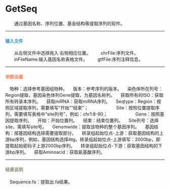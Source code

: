 # GetSeq
　　通过基因名称、序列位置、基金结构等提取序列的软件。
***
#### **<i class="fa fa-dot-circle-o" aria-hidden="true" style="color:#3090C7"></i><span style="color:#3090C7"> 输入文件**
　　从左侧文件中选择拖入 右侧相应位置。
　　chrFile:序列文件。
　　inFileName:输入基因名称表格文件。
　　gtfFile:序列注释信息。

***
#### **<i class="fa fa-cog" aria-hidden="true" style="color:#F88158"></i> <span style="color:#F88158">参数设置**<span>
　<label id='species'>物种：</label>选择参考基因组物种。
　<label id='speciesVersion'>版本：</label>参考序列的版本。
　<label id='chrIdCol'>染色体所在列号：</label>Region提取，基因染色体列Gene提取，为基因名称列。
　<label id='getAllIso'>获取所有的ISO：</label>获取所有转录本序列。
　<label id='getmiRNA'>获取miRNA：</label>获取miRNA序列。
　<label id='seqtype：'>Seqtype：</label>Region：按照区域提取序列，需要填写“开始”“结束”；
　　　　　　Site：按照位置提取序列，需要填写表格中“site列号”，例如：chr1:8-90；
　　　　　　Gene：按照基因提取序列。
　<label id='startCol'>开始：</label>开始位置列。
　<label id='endCol'>结束：</label>结束位置列。
　<label id='siteCol'>Site列号：</label>选择site，需填写site号。
　<label id='genomwide'>Genomwide：</label>提取该物种的整个基因序列。
　<label id='geneStructure'>基因结构：</label>按基因结构选择需要提取部分。
　<label id='tssUp'>转录组起始位点-上游：</label>获取基因结构的上游bp序列，例如，基因结构选择Atg，转录组起始位点-上游填写：2000bp，即提取起始密码子上游2000bp序列。
　<label id='tssDown'>转录组起始位点-下游：</label>获取基因结构的下游bp序列。
　<label id='getAminoacid'>获取Aminoacid：</label>获取氨基酸序列。
　
***
#### **<i class="fa fa-file-text" aria-hidden="true" style="color:#848b79"></i><span style="color:#848b79"> 结果说明**<span>
　Sequence.fa：提取出.fa结果。
<div style="text-align:center">
<img data-src="1.png" width="500px" ></img>
</div>
